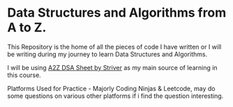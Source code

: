 # Data Structures and Algorithms from A to Z.
This Repository is the home of all the pieces of code I have written or I will be writing during my journey to learn Data Structures and Algorithms. <br> 

I will be using [A2Z DSA Sheet by Striver]((https://takeuforward.org/strivers-a2z-dsa-course/strivers-a2z-dsa-course-sheet-2)) as my main source of learning in this course. 

Platforms Used for Practice - Majorly Coding Ninjas & Leetcode, may do some questions on various other platforms if i find the question interesting.
